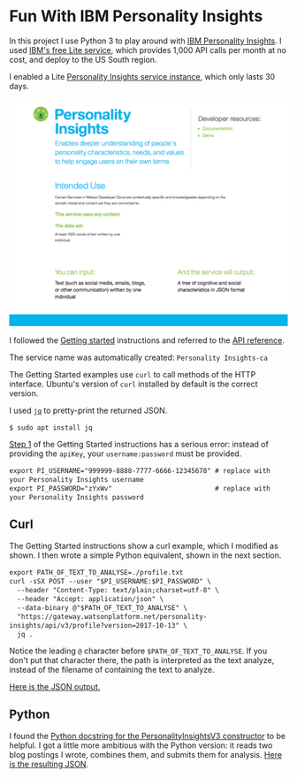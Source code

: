 # Fun With IBM Personality Insights

In this project I use Python 3 to play around with [IBM Personality Insights](https://console.bluemix.net/docs/services/personality-insights).
I used [IBM's free Lite service](https://console.bluemix.net/catalog/services/personality-insights),
which provides 1,000 API calls per month at no cost, and deploy to the US South region.

I enabled a Lite
[Personality Insights service instance](https://console.bluemix.net/catalog/services/personality-insights),
which only lasts 30 days.

![IBM Personality Insights description](personality_insights.png)

I followed the [Getting started](9https://console.bluemix.net/docs/services/personality-insights/getting-started.html#getting-started-tutorial)
instructions and referred to the
[API reference](https://www.ibm.com/watson/developercloud/personality-insights/api/).

The service name was automatically created: `Personality Insights-ca`

The Getting Started examples use `curl` to call methods of the HTTP interface.
Ubuntu's version of `curl` installed by default is the correct version.

I used <a href="https://stedolan.github.io/jq/"><code>jq</code></a> to pretty-print the returned JSON.

```
$ sudo apt install jq
```

[Step 1](https://console.bluemix.net/docs/services/personality-insights/getting-started.html#gettingStarted)
of the Getting Started instructions has a serious error: instead of providing the `apiKey`,
your `username:password` must be provided. 

```
export PI_USERNAME="999999-8888-7777-6666-12345678" # replace with your Personality Insights username
export PI_PASSWORD="zYxWv"                          # replace with your Personality Insights password
```

## Curl
The Getting Started instructions show a curl example, which I modified as shown.
I then wrote a simple Python equivalent, shown in the next section.

```
export PATH_OF_TEXT_TO_ANALYSE=./profile.txt
curl -sSX POST --user "$PI_USERNAME:$PI_PASSWORD" \
  --header "Content-Type: text/plain;charset=utf-8" \
  --header "Accept: application/json" \
  --data-binary @"$PATH_OF_TEXT_TO_ANALYSE" \
  "https://gateway.watsonplatform.net/personality-insights/api/v3/profile?version=2017-10-13" \
  jq .
```

Notice the leading `@` character before `$PATH_OF_TEXT_TO_ANALYSE`.
If you don't put that character there, the path is interpreted as the text analyze, instead of the filename of containing the text to analyze.

[Here is the JSON output.](example1a.json)

## Python

I found the 
[Python docstring for the PersonalityInsightsV3 constructor](https://github.com/watson-developer-cloud/python-sdk/blob/master/watson_developer_cloud/personality_insights_v3.py#L63-L102) 
to be helpful.
I got a little more ambitious with the Python version: it reads two blog postings I wrote, combines them, and
submits them for analysis. [Here is the resulting JSON](example1b.json).
